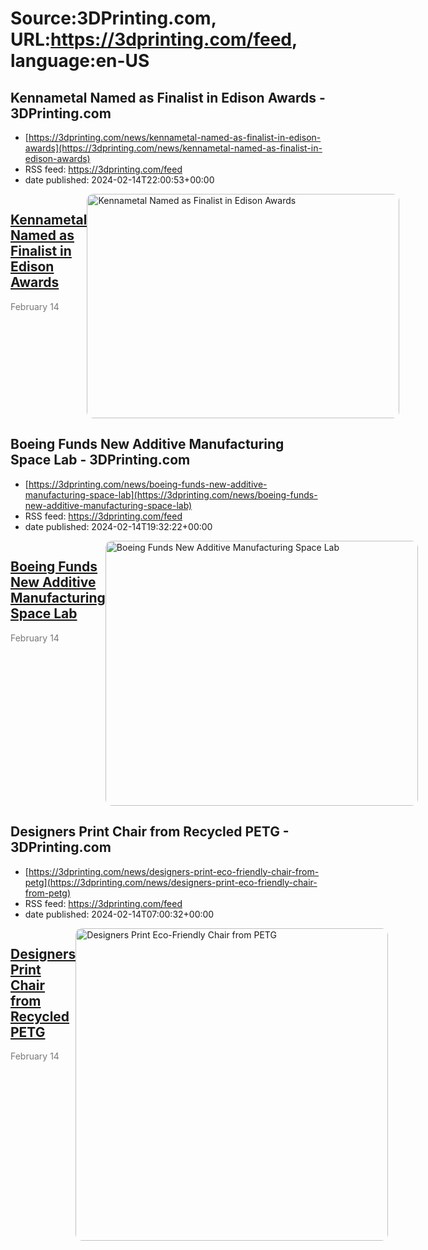 # Source:3DPrinting.com, URL:https://3dprinting.com/feed, language:en-US

## Kennametal Named as Finalist in Edison Awards - 3DPrinting.com
 - [https://3dprinting.com/news/kennametal-named-as-finalist-in-edison-awards](https://3dprinting.com/news/kennametal-named-as-finalist-in-edison-awards)
 - RSS feed: https://3dprinting.com/feed
 - date published: 2024-02-14T22:00:53+00:00

<div style="display: flex;"><div><h2><a href="https://3dprinting.com/news/kennametal-named-as-finalist-in-edison-awards/" target="_blank">Kennametal Named as Finalist in Edison Awards</a></h2><span style="color: #777; font-size: 14px; margin-top: auto;">February 14</span></div><div><img alt="Kennametal Named as Finalist in Edison Awards" class="attachment-singular-featured-thumb size-singular-featured-thumb wp-post-image" height="359" src="https://3dprinting.com/wp-content/uploads/image4-69-500x359.png" style="border-radius: 10px; overflow: hidden;" width="500" /></div></div>

## Boeing Funds New Additive Manufacturing Space Lab - 3DPrinting.com
 - [https://3dprinting.com/news/boeing-funds-new-additive-manufacturing-space-lab](https://3dprinting.com/news/boeing-funds-new-additive-manufacturing-space-lab)
 - RSS feed: https://3dprinting.com/feed
 - date published: 2024-02-14T19:32:22+00:00

<div style="display: flex;"><div><h2><a href="https://3dprinting.com/news/boeing-funds-new-additive-manufacturing-space-lab/" target="_blank">Boeing Funds New Additive Manufacturing Space Lab</a></h2><span style="color: #777; font-size: 14px; margin-top: auto;">February 14</span></div><div><img alt="Boeing Funds New Additive Manufacturing Space Lab" class="attachment-singular-featured-thumb size-singular-featured-thumb wp-post-image" height="424" src="https://3dprinting.com/wp-content/uploads/image2-153-500x424.png" style="border-radius: 10px; overflow: hidden;" width="500" /></div></div>

## Designers Print Chair from Recycled PETG - 3DPrinting.com
 - [https://3dprinting.com/news/designers-print-eco-friendly-chair-from-petg](https://3dprinting.com/news/designers-print-eco-friendly-chair-from-petg)
 - RSS feed: https://3dprinting.com/feed
 - date published: 2024-02-14T07:00:32+00:00

<div style="display: flex;"><div><h2><a href="https://3dprinting.com/news/designers-print-eco-friendly-chair-from-petg/" target="_blank">Designers Print Chair from Recycled PETG</a></h2><span style="color: #777; font-size: 14px; margin-top: auto;">February 14</span></div><div><img alt="Designers Print Eco-Friendly Chair from PETG" class="attachment-singular-featured-thumb size-singular-featured-thumb wp-post-image" height="500" src="https://3dprinting.com/wp-content/uploads/image1-93-500x500.jpg" style="border-radius: 10px; overflow: hidden;" width="500" /></div></div>


